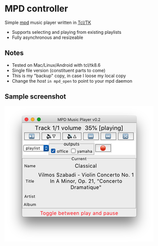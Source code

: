 # MPD controller
Simple [mpd](https://www.musicpd.org/) music player
written in [Tcl/TK](https://www.tcl.tk/)
- Supports selecting and playing from existing playlists
- Fully asynchronous and resizeable

## Notes
- Tested on Mac/Linux/Android with tcl/tk8.6
- Single file version (constituent parts to come)
- This is my "backup" copy, in case I loose my local copy
- Change the *host* `in mpd_open` to point to your mpd daemon

## Sample screenshot

![sample screen shot](screenshot.png)

